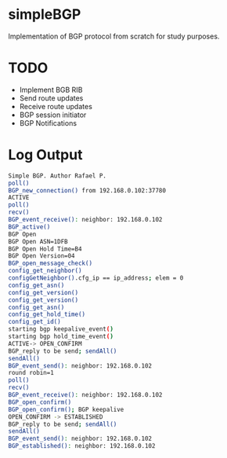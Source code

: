 # simpleBGP
Implementation of BGP protocol from scratch for study purposes.

# TODO
- Implement BGB RIB
- Send route updates
- Receive route updates
- BGP session initiator
- BGP Notifications

# Log Output
```bash
Simple BGP. Author Rafael P.
poll()
BGP_new_connection() from 192.168.0.102:37780
ACTIVE
poll()
recv()
BGP_event_receive(): neighbor: 192.168.0.102
BGP_active()
BGP Open
BGP Open ASN=1DFB
BGP Open Hold Time=B4
BGP Open Version=04
BGP_open_message_check()
config_get_neighbor()
configGetNeighbor().cfg_ip == ip_address; elem = 0
config_get_asn()
config_get_version()
config_get_version()
config_get_asn()
config_get_hold_time()
config_get_id()
starting bgp keepalive_event()
starting bgp hold_time_event()
ACTIVE-> OPEN_CONFIRM
BGP_reply to be send; sendAll()
sendAll()
BGP_event_send(): neighbor: 192.168.0.102
round robin=1
poll()
recv()
BGP_event_receive(): neighbor: 192.168.0.102
BGP_open_confirm()
BGP_open_confirm(); BGP keepalive
OPEN_CONFIRM -> ESTABLISHED
BGP_reply to be send; sendAll()
sendAll()
BGP_event_send(): neighbor: 192.168.0.102
BGP_established(): neighbor: 192.168.0.102
```
